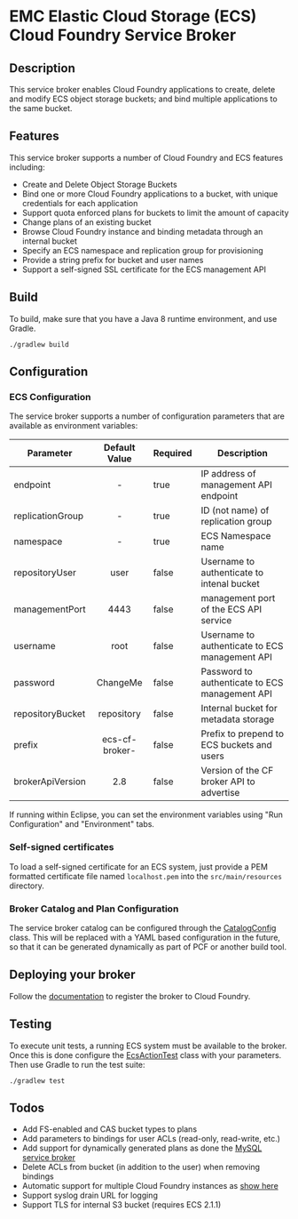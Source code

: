 # EMC Elastic Cloud Storage (ECS) Cloud Foundry Service Broker

## Description

This service broker enables Cloud Foundry applications to create, delete and
modify ECS object storage buckets; and bind multiple applications to the same
bucket.

## Features

This service broker supports a number of Cloud Foundry and ECS features
including:
 * Create and Delete Object Storage Buckets
 * Bind one or more Cloud Foundry applications to a bucket, with unique credentials for each application
 * Support quota enforced plans for buckets to limit the amount of capacity
 * Change plans of an existing bucket
 * Browse Cloud Foundry instance and binding metadata through an internal bucket
 * Specify an ECS namespace and replication group for provisioning
 * Provide a string prefix for bucket and user names
 * Support a self-signed SSL certificate for the ECS management API

## Build

To build, make sure that you have a Java 8 runtime environment, and use Gradle.

```
./gradlew build
```

## Configuration

### ECS Configuration

The service broker supports a number of configuration parameters that are available as environment variables:

| Parameter        | Default Value  | Required | Description                                    |
| ---------------- |:--------------:| -------- | ---------------------------------------------- |
| endpoint         | -              | true     | IP address of management API endpoint          |
| replicationGroup | -              | true     | ID (not name) of replication group             |
| namespace        | -              | true     | ECS Namespace name                             |
| repositoryUser   | user           | false    | Username to authenticate to intenal bucket     |
| managementPort   | 4443           | false    | management port of the ECS API service         |
| username         | root           | false    | Username to authenticate to ECS management API |
| password         | ChangeMe       | false    | Password to authenticate to ECS management API |
| repositoryBucket | repository     | false    | Internal bucket for metadata storage           |
| prefix           | ecs-cf-broker- | false    | Prefix to prepend to ECS buckets and users     |
| brokerApiVersion | 2.8            | false    | Version of the CF broker API to advertise      |

If running within Eclipse, you can set the environment variables using "Run Configuration" and "Environment" tabs.

### Self-signed certificates

To load a self-signed certificate for an ECS system, just provide a PEM formatted certificate file named `localhost.pem` into the `src/main/resources` directory.

### Broker Catalog and Plan Configuration

The service broker catalog can be configured through the [CatalogConfig](https://github.com/spiegela/ecs-cf-service-broker/blob/master/src/main/java/com/emc/ecs/serviceBroker/config/CatalogConfig.java) class.  This will be replaced with a YAML based configuration in the future, so that it can be generated dynamically as part of PCF or another build tool.

## Deploying your broker

Follow the [documentation](http://docs.cloudfoundry.org/services/managing-service-brokers.html) to register the broker to Cloud Foundry.

## Testing

To execute unit tests, a running ECS system must be available to the broker.  Once this is done configure the [EcsActionTest](https://github.com/spiegela/ecs-cf-service-broker/blob/master/src/test/java/com/emc/ecs/common/EcsActionTest.java) class with your parameters.  Then use Gradle to run the test suite:

```
./gradlew test
```

## Todos
 * Add FS-enabled and CAS bucket types to plans
 * Add parameters to bindings for user ACLs (read-only, read-write, etc.)
 * Add support for dynamically generated plans as done the [MySQL service broker](https://github.com/cloudfoundry/cf-mysql-broker)
 * Delete ACLs from bucket (in addition to the user) when removing bindings
 * Automatic support for multiple Cloud Foundry instances as [show here](http://docs.cloudfoundry.org/services/supporting-multiple-cf-instances.html)
 * Support syslog drain URL for logging
 * Support TLS for internal S3 bucket (requires ECS 2.1.1)  